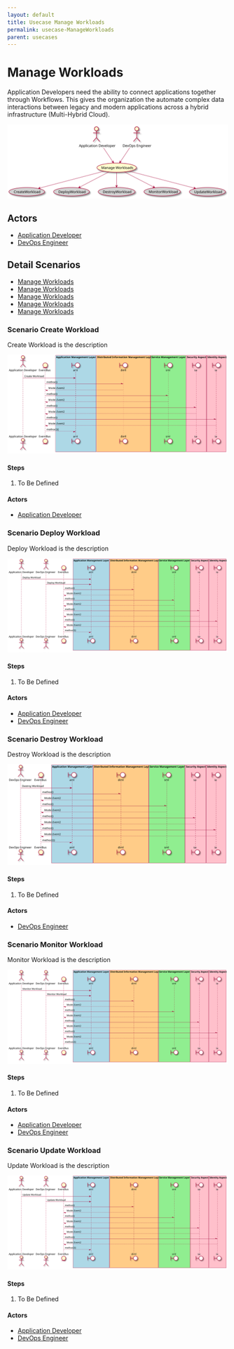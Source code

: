 ```yaml
---
layout: default
title: Usecase Manage Workloads
permalink: usecase-ManageWorkloads
parent: usecases
---
```


# Manage Workloads

Application Developers need the ability to connect applications together through Workflows. This gives the organization the automate complex data interactions between legacy and modern applications across a hybrid infrastructure (Multi-Hybrid Cloud).

![Activities Diagram](./activities.svg)

## Actors

* [Application Developer](actor-applicationdeveloper)
* [DevOps Engineer](actor-devops)


## Detail Scenarios

* [Manage Workloads](#scenario-CreateWorkload)
* [Manage Workloads](#scenario-DeployWorkload)
* [Manage Workloads](#scenario-DestroyWorkload)
* [Manage Workloads](#scenario-MonitorWorkload)
* [Manage Workloads](#scenario-UpdateWorkload)

  
### Scenario Create Workload

Create Workload is the description

![Scenario nameNoSpaces](./CreateWorkload.svg)

#### Steps

1. To Be Defined


#### Actors

* [Application Developer](actor-applicationdeveloper)


### Scenario Deploy Workload

Deploy Workload is the description

![Scenario nameNoSpaces](./DeployWorkload.svg)

#### Steps

1. To Be Defined


#### Actors

* [Application Developer](actor-applicationdeveloper)
* [DevOps Engineer](actor-devops)


### Scenario Destroy Workload

Destroy Workload is the description

![Scenario nameNoSpaces](./DestroyWorkload.svg)

#### Steps

1. To Be Defined


#### Actors

* [DevOps Engineer](actor-devops)


### Scenario Monitor Workload

Monitor Workload is the description

![Scenario nameNoSpaces](./MonitorWorkload.svg)

#### Steps

1. To Be Defined


#### Actors

* [Application Developer](actor-applicationdeveloper)
* [DevOps Engineer](actor-devops)


### Scenario Update Workload

Update Workload is the description

![Scenario nameNoSpaces](./UpdateWorkload.svg)

#### Steps

1. To Be Defined


#### Actors

* [Application Developer](actor-applicationdeveloper)
* [DevOps Engineer](actor-devops)



